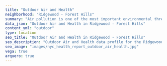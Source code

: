 ```yaml
---
title: "Outdoor Air and Health"
neighborhood: "Ridgewood - Forest Hills"
summary: "Air pollution is one of the most important environmental threats to urban populations and while all people are exposed, pollutant emissions, levels of exposure, and population vulnerability vary across neighborhoods. Exposures to common air pollutants have been linked to respiratory and cardiovascular diseases, cancers, and premature deaths."
data_json: "Outdoor Air and Health in Ridgewood - Forest Hills"
content_yml: "outdoor"
type: location
seo_title: "Outdoor Air and Health in Ridgewood - Forest Hills"
seo_description: "Outdoor Air and Health data profile for the Ridgewood - Forest Hills neighborhood of NYC."
seo_image: "images/nyc_health_report_outdoor_air_health.jpg"
vega: true
arquero: true
---
```

